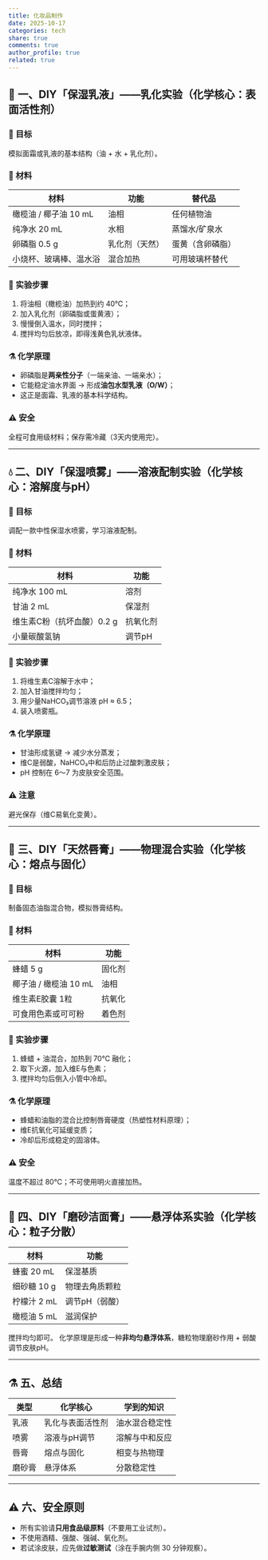```yaml
---
title: 化妆品制作
date: 2025-10-17
categories: tech
share: true
comments: true
author_profile: true
related: true
---
```



## 🧴 一、DIY「保湿乳液」——乳化实验（化学核心：表面活性剂）

### 🎯 目标

模拟面霜或乳液的基本结构（油 + 水 + 乳化剂）。

### 🧪 材料

| 材料              | 功能      | 替代品      |
| --------------- | ------- | -------- |
| 橄榄油 / 椰子油 10 mL | 油相      | 任何植物油    |
| 纯净水 20 mL       | 水相      | 蒸馏水/矿泉水  |
| 卵磷脂 0.5 g       | 乳化剂（天然） | 蛋黄（含卵磷脂） |
| 小烧杯、玻璃棒、温水浴     | 混合加热    | 可用玻璃杯替代  |

### 🧫 实验步骤

1. 将油相（橄榄油）加热到约 40℃；
2. 加入乳化剂（卵磷脂或蛋黄液）；
3. 慢慢倒入温水，同时搅拌；
4. 搅拌均匀后放凉，即得浅黄色乳状液体。

### ⚗️ 化学原理

* 卵磷脂是**两亲性分子**（一端亲油、一端亲水）；
* 它能稳定油水界面 → 形成**油包水型乳液（O/W）**；
* 这正是面霜、乳液的基本科学结构。

### ⚠️ 安全

全程可食用级材料；保存需冷藏（3天内使用完）。

---

## 💧 二、DIY「保湿喷雾」——溶液配制实验（化学核心：溶解度与pH）

### 🎯 目标

调配一款中性保湿水喷雾，学习溶液配制。

### 🧪 材料

| 材料               | 功能   |
| ---------------- | ---- |
| 纯净水 100 mL       | 溶剂   |
| 甘油 2 mL          | 保湿剂  |
| 维生素C粉（抗坏血酸）0.2 g | 抗氧化剂 |
| 小量碳酸氢钠           | 调节pH |

### 🧫 实验步骤

1. 将维生素C溶解于水中；
2. 加入甘油搅拌均匀；
3. 用少量NaHCO₃调节溶液 pH ≈ 6.5；
4. 装入喷雾瓶。

### ⚗️ 化学原理

* 甘油形成氢键 → 减少水分蒸发；
* 维C是弱酸，NaHCO₃中和后防止过酸刺激皮肤；
* pH 控制在 6～7 为皮肤安全范围。

### ⚠️ 注意

避光保存（维C易氧化变黄）。

---

## 💄 三、DIY「天然唇膏」——物理混合实验（化学核心：熔点与固化）

### 🎯 目标

制备固态油脂混合物，模拟唇膏结构。

### 🧪 材料

| 材料              | 功能  |
| --------------- | --- |
| 蜂蜡 5 g          | 固化剂 |
| 椰子油 / 橄榄油 10 mL | 油相  |
| 维生素E胶囊 1粒       | 抗氧化 |
| 可食用色素或可可粉       | 着色剂 |

### 🧫 实验步骤

1. 蜂蜡 + 油混合，加热到 70℃ 融化；
2. 取下火源，加入维E与色素；
3. 搅拌均匀后倒入小管中冷却。

### ⚗️ 化学原理

* 蜂蜡和油脂的混合比控制唇膏硬度（热塑性材料原理）；
* 维E抗氧化可延缓变质；
* 冷却后形成稳定的固溶体。

### ⚠️ 安全

温度不超过 80℃；不可使用明火直接加热。

---

## 🌿 四、DIY「磨砂洁面膏」——悬浮体系实验（化学核心：粒子分散）

| 材料       | 功能       |
| -------- | -------- |
| 蜂蜜 20 mL | 保湿基质     |
| 细砂糖 10 g | 物理去角质颗粒  |
| 柠檬汁 2 mL | 调节pH（弱酸） |
| 橄榄油 5 mL | 滋润保护     |

搅拌均匀即可。
化学原理是形成一种**非均匀悬浮体系**，糖粒物理磨砂作用 + 弱酸调节皮肤pH。

---

## ⚗️ 五、总结

| 类型  | 化学核心     | 学到的知识   |
| --- | -------- | ------- |
| 乳液  | 乳化与表面活性剂 | 油水混合稳定性 |
| 喷雾  | 溶液与pH调节  | 溶解与中和反应 |
| 唇膏  | 熔点与固化    | 相变与热物理  |
| 磨砂膏 | 悬浮体系     | 分散稳定性   |

---

## ⚠️ 六、安全原则

* 所有实验请**只用食品级原料**（不要用工业试剂）。
* 不使用酒精、强酸、强碱、氧化剂。
* 若试涂皮肤，应先做**过敏测试**（涂在手腕内侧 30 分钟观察）。
